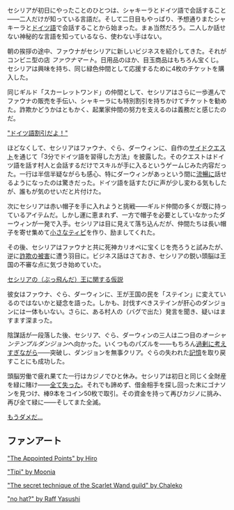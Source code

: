 <!-- title: セシリア・イマグリーン -->
<!-- status: 生存 -->

セシリアが初日にやったことのひとつは、シャキーラとドイツ語で会話すること――二人だけが知っている言語だ。そして二日目もやっぱり、予想通りまたシャキーラと[ドイツ語](https://www.youtube.com/live/a74NeBcixi8?feature=shared&t=394)で会話することから始まった。まぁ当然だろう。二人しか話せない神秘的な言語を知っているなら、使わない手はない。

朝の挨拶の途中、ファウナがセシリアに新しいビジネスを紹介してきた。それがコンビニ型の店 _ファウナマート_。日用品のほか、目玉商品はもちろん宝くじ。セシリアは興味を持ち、同じ緑色仲間として応援するために4枚のチケットを購入した。

同じギルド「スカーレットワンド」の仲間として、セシリアはさらに一歩進んでファウナの販売を手伝い、シャキーラにも特別割引を持ちかけてチケットを勧めた。詐欺かどうかはともかく、起業家仲間の努力を支えるのは義務だと感じたのだ。

["ドイツ語割引だよ！"](<#embed:(https://www.youtube.com/live/a74NeBcixi8?feature=shared&t=1306)>)

ほどなくして、セシリアはファウナ、ぐら、ダーウィンに、自作の[サイドクエスト](https://www.youtube.com/live/a74NeBcixi8?feature=shared&t=1401)を通じて「3分でドイツ語を習得した方法」を披露した。そのクエストはドイツ語を話す村人と会話するだけでスキルが手に入るというゲームじみた内容だった。一行は半信半疑ながらも感心、特にダーウィンがあっという間に[流暢に](https://www.youtube.com/live/a74NeBcixi8?feature=shared&t=1537)話せるようになったのは驚きだった。ドイツ語を話すたびに声が少し変わる気もしたが、誰もが気のせいだと片付けた。

次にセシリアは赤い帽子を手に入れようと挑戦――ギルド仲間の多くが既に持っているアイテムだ。しかし運に恵まれず、一方で帽子を必要としていなかったダーウィンが一発で入手。セシリアは目に見えて落ち込んだが、仲間たちは長い帽子を寄せ集めて[小さなティピ](https://www.youtube.com/live/a74NeBcixi8?feature=shared&t=2471)を作り、励ましてくれた。

その後、セシリアはファウナと共に死神カリオペに宝くじを売ろうと試みたが、逆に[詐欺の被害](https://www.youtube.com/live/a74NeBcixi8?feature=shared&t=2754)に遭う羽目に。ビジネス話はさておき、セシリアの鋭い頭脳は王国の不審な点に気づき始めていた。

[セシリアの（ぶっ飛んだ）王に関する仮説](#embed:https://www.youtube.com/live/a74NeBcixi8?t=3368)

彼女はファウナ、ぐら、ダーウィンに、王が王国の民を「ステイン」に変えているのではないかと疑念を語った。しかも、討伐すべきステインが肝心のダンジョンには一体もいない。さらに、ある村人の（バグで出た）発言を聞き、疑いはますます深まった。

陰謀話が一段落した後、セシリア、ぐら、ダーウィンの三人は二つ目の*オーシャンテンプルダンジョン*へ向かった。いくつものパズルを――もちろん[過剰に考えすぎながら](https://www.youtube.com/live/a74NeBcixi8?feature=shared&t=8274)――突破し、ダンジョンを無事クリア。ぐらの失われた[記憶](https://www.youtube.com/live/a74NeBcixi8?feature=shared&t=8878)を取り戻すことにも成功した。

頭脳労働で疲れ果てた一行はカジノでひと休み。セシリアは初日と同じく全財産を緑に賭け――[全て失った](https://www.youtube.com/live/a74NeBcixi8?feature=shared&t=9993)。それでも諦めず、借金相手を探し回った末にゴナソンを見つけ、棒9本をコイン50枚で取引。その資金を持って再びカジノに挑み、再び全て緑に――そしてまた全滅。

[もうダメだ…](#embed:https://www.youtube.com/live/a74NeBcixi8?feature=shared&t=10831)

## ファンアート

["The Appointed Points" by Hiro](https://x.com/hiroavrs/status/1830628289926557835)

<!-- gura, fauna, moom -->

["Tipi" by Moonia](https://x.com/BloodyMoonia/status/1830726627686588557)

<!-- gura, fauna, moom -->

["The secret technique of the Scarlet Wand guild" by Chaleko](https://x.com/Chalek0/status/1830482782222426481)

<!-- gura, fauna -->

["no hat?" by Raff Yasushi](https://x.com/raffanda_/status/1830498321720598623)

<!-- fauna, moom, gura -->
